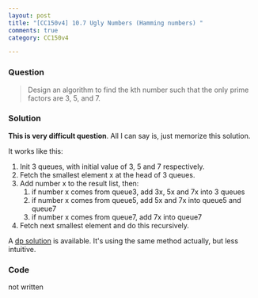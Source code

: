```yaml
---
layout: post
title: "[CC150v4] 10.7 Ugly Numbers (Hamming numbers) "
comments: true
category: CC150v4

---
```


### Question

> Design an algorithm to find the kth number such that the only prime factors are 3, 5, and 7. 

### Solution

__This is very difficult question__. All I can say is, just memorize this solution. 

It works like this: 

1. Init 3 queues, with initial value of 3, 5 and 7 respectively. 
1. Fetch the smallest element x at the head of 3 queues. 
1. Add number x to the result list, then: 
    1. if number x comes from queue3, add 3x, 5x and 7x into 3 queues
    1. if number x comes from queue5, add 5x and 7x into queue5 and queue7
    1. if number x comes from queue7, add 7x into queue7
1. Fetch next smallest element and do this recursively.

A [dp solution](http://www.geeksforgeeks.org/ugly-numbers/) is available. It's using the same method actually, but less intuitive. 

### Code

not written
